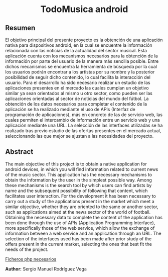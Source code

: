 <h1 align="center"> TodoMusica android </h1>

<h2> Resumen </h2>

<p>
El objetivo principal del presente proyecto es la obtención de una aplicación nativa
para dispositivos android, en la cual se encuentre la información relacionada con las
noticias de la actualidad del sector musical. Esta aplicación cuenta con los mecanismos necesarios para la obtención de la información por parte del usuario de la manera más sencilla posible. Entre dichos mecanismos se encuentra la herramienta de
búsqueda por la cual los usuarios podrán encontrar a los artistas por su nombre y la
posterior posibilidad de seguir dicho contenido, lo cual facilita la interacción del usuario.
Para el desarrollo ha sido necesario realizar un estudio de las aplicaciones presentes en
el mercado las cuales cumplan un objetivo similar ya sean orientados al mismo u otro sector, como pueden ser las aplicaciones orientadas al sector de noticias del mundo del fútbol.
La obtención de los datos necesarios para completar el contenido de la aplicación se
ha realizado mediante el uso de APIs (Interfaz de programación de aplicaciones), más
en concreto de las de servicio web, las cuales permiten el intercambio de información
entre un servicio web y una aplicación mediante una URL. La selección de las interfaces
utilizadas se ha realizado tras previo estudio de las ofertas presentes en el mercado
actual, seleccionando las que mejor se ajustan a las necesidades del proyecto.
</p>

<h2> Abstract </h2>
<p>
The main objective of this project is to obtain a native application for android devices, in
which you will find information related to current news of the music sector. This application has the necessary mechanisms to obtain the information by the user in the simplest
possible way. Among these mechanisms is the search tool by which users can find artists by
name and the subsequent possibility of following that content, which facilitates user interaction.
For the development it has been necessary to carry out a study of the applications
present in the market which meet a similar objective, whether they are oriented to the same or another sector, such as applications aimed at the news sector of the world of football.
Obtaining the necessary data to complete the content of the application has been done
through the use of APIs (Application Programming Interface), more specifically those of
the web service, which allow the exchange of information between a web service and an
application through an URL. The selection of the interfaces used has been made after
prior study of the offers present in the current market, selecting the ones that best fit the
needs of the project.
</p>

[Ficheros php necesarios](https://drive.google.com/open?id=1UstHLbP--_262q17b_tiUqhlwC--2lxw)

<b>Author:</b> Sergio Manuel Rodríguez Vega
